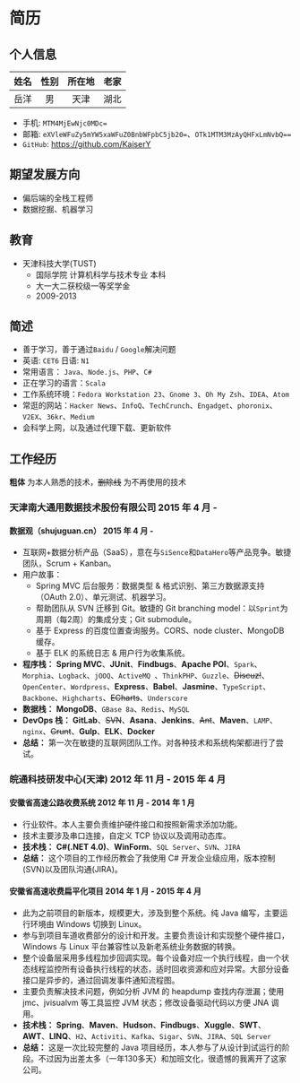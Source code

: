 # 简历

## 个人信息
| 姓名 | 性别| 所在地 | 老家 |
|:----:|:---:|:------:|:----:|
| 岳洋 | 男 | 天津 | 湖北 |

* 手机: `MTM4MjEwNjc0MDc=`
* 邮箱: `eXVleWFuZy5mYW5xaWFuZ0BnbWFpbC5jb20=`、`OTk1MTM3MzAyQHFxLmNvbQ==`
* `GitHub`: https://github.com/KaiserY

## 期望发展方向
* 偏后端的全栈工程师
* 数据挖掘、机器学习

## 教育
* 天津科技大学(TUST)
  * 国际学院 计算机科学与技术专业 本科
  * 大一大二获校级一等奖学金
  * 2009-2013

## 简述
* 善于学习，善于通过`Baidu` / `Google`解决问题
* 英语: `CET6` 日语: `N1`
* 常用语言： `Java`、`Node.js`、`PHP`、`C#`
* 正在学习的语言：`Scala`
* 工作系统环境：`Fedora Workstation 23`、`Gnome 3`、`Oh My Zsh`、`IDEA`、`Atom`
* 常逛的网站：`Hacker News`、`InfoQ`、`TechCrunch`、`Engadget`、`phoronix`、`V2EX`、`36kr`、`Medium`
* 会科学上网，以及通过代理下载、更新软件

## 工作经历
**粗体** 为本人熟悉的技术，~~删除线~~ 为不再使用的技术
### 天津南大通用数据技术股份有限公司 2015 年 4 月 -
#### 数据观（shujuguan.cn） 2015 年 4 月 -
* 互联网+数据分析产品（SaaS），意在与`SiSence`和`DataHero`等产品竞争。敏捷团队，Scrum + Kanban。
* 用户故事：
  * Spring MVC 后台服务：数据类型 & 格式识别、第三方数据源支持（OAuth 2.0）、单元测试、机器学习。
  * 帮助团队从 SVN 迁移到 Git。敏捷的 Git branching model：以`Sprint`为周期（每2周）的集成分支；Git submodule。
  * 基于 Express 的百度位置查询服务。CORS、node cluster、MongoDB 缓存。
  * 基于 ELK 的系统日志 & 用户行为收集系统。
* **程序栈：** **Spring MVC**、**JUnit**、**Findbugs**、**Apache POI**、`Spark`、`Morphia`、`Logback`、`jOOQ`、`ActiveMQ `、`ThinkPHP`、`Guzzle`、~~Discuz!~~、`OpenCenter`、`Wordpress`、**Express**、**Babel**、**Jasmine**、`TypeScript`、`Backbone`、`Highcharts`、~~ECharts~~、`Underscore`
* **数据栈：** **MongoDB**、`GBase 8a`、`Redis`、`MySQL`
* **DevOps 栈：** **GitLab**、~~SVN~~、**Asana**、**Jenkins**、~~Ant~~、**Maven**、`LAMP`、`nginx`、~~Grunt~~、**Gulp**、**ELK**、**Docker**
* **总结：** 第一次在敏捷的互联网团队工作。对各种技术和系统构架都进行了尝试。

### 皖通科技研发中心(天津) 2012 年 11 月 - 2015 年 4 月
#### 安徽省高速公路收费系统 2012 年 11 月 - 2014 年 1 月
* 行业软件。本人主要负责维护硬件接口和按照新需求添加功能。
* 技术主要涉及串口连接，自定义 TCP 协议以及调用动态库。
* **技术栈：** **C#(.NET 4.0)**、**WinForm**、`SQL Server`、`SVN`、`JIRA`
* **总结：** 这个项目的工作经历教会了我使用 C# 开发企业级应用，版本控制(SVN)以及团队沟通(JIRA)。

#### 安徽省高速收费扁平化项目 2014 年 1 月 - 2015 年 4 月
* 此为之前项目的新版本，规模更大，涉及到整个系统。纯 Java 编写，主要运行环境由 Windows 切换到 Linux。
* 参与到项目车道收费部分的设计和开发。主要负责设计和实现整个硬件接口，Windows 与 Linux 平台兼容性以及新老系统业务数据的转换。
* 整个设备层采用多线程加步回调实现。每个设备对应一个执行线程，由一个状态线程监控所有设备执行线程的状态，适时回收资源和应对异常。大部分设备接口是异步的，通过回调发事件通知流程图。
* 主要负责解决技术问题，例如分析 JVM 的 heapdump 查找内存泄漏；使用 jmc、jvisualvm 等工具监控 JVM 状态；修改设备驱动代码以方便 JNA 调用。
* **技术栈：** **Spring**、**Maven**、**Hudson**、**Findbugs**、**Xuggle**、**SWT**、**AWT**、**LINQ**、`H2`、`Activiti`、`Kafka`、`Sigar`、`SVN`、`JIRA`、`SQL Server`
* **总结：** 这是一次比较完整的 Java 项目经历，本人参与了从设计到试运行的阶段。不过因为出差太多（一年130多天）和加班文化，很遗憾的我离开了这家公司。
